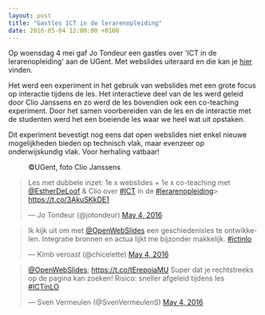 ```yaml
---
layout: post
title: "Gastles ICT in de lerarenopleiding"
date: 2016-05-04 12:00:00 +0100
---
```

Op woensdag 4 mei gaf Jo Tondeur een gastles over 'ICT in de lerarenopleiding' aan de UGent. Met webslides uiteraard en die kan je [hier](http://openwebslides.github.io/ICT-Lerarenopleiding) vinden.

Het werd een experiment in het gebruik van webslides met een grote focus op interactie tijdens de les.
Het interactieve deel van de les werd geleid door Clio Janssens en zo werd de les bovendien ook een co-teaching experiment.
Door het samen voorbereiden van de les en de interactie met de studenten werd het een boeiende les waar we heel wat uit opstaken.

Dit experiment bevestigt nog eens dat open webslides niet enkel nieuwe mogelijkheden bieden op technisch vlak, maar evenzeer op onderwijskundig vlak. 
Voor herhaling vatbaar!

<figure>
  <img src="https://github.com/OpenWebSlides/OpenWebSlides.github.io/blob/master/images/Jo2.jpg?raw=true" alt="">
  <figcaption>
    ©UGent, foto Clio Janssens
  </figcaption>
</figure>

<blockquote class="twitter-tweet" data-lang="en"><p lang="nl" dir="ltr">Les met dubbele inzet: 1e x webslides + 1e x co-teaching met <a href="https://twitter.com/EstherDeLoof">@EstherDeLoof</a> &amp; Clio over <a href="https://twitter.com/hashtag/ICT?src=hash">#ICT</a> in de <a href="https://twitter.com/hashtag/lerarenopleiding?src=hash">#lerarenopleiding</a>&gt; <a href="https://t.co/3AkuSKkDE1">https://t.co/3AkuSKkDE1</a></p>&mdash; Jo Tondeur (@jotondeur) <a href="https://twitter.com/jotondeur/status/727826323465510912">May 4, 2016</a></blockquote>
<script async src="//platform.twitter.com/widgets.js" charset="utf-8"></script>

<blockquote class="twitter-tweet" data-lang="en"><p lang="nl" dir="ltr">Ik kijk uit om met <a href="https://twitter.com/OpenWebSlides">@OpenWebSlides</a>  een geschiedenisles te ontwikkelen. Integratie bronnen en actua lijkt me bijzonder makkelijk. <a href="https://twitter.com/hashtag/ictinlo?src=hash">#ictinlo</a></p>&mdash; Kimb veroast (@chicelette) <a href="https://twitter.com/chicelette/status/727765265396682753">May 4, 2016</a></blockquote>
<script async src="//platform.twitter.com/widgets.js" charset="utf-8"></script>

<blockquote class="twitter-tweet" data-lang="en"><p lang="nl" dir="ltr"><a href="https://twitter.com/OpenWebSlides">@OpenWebSlides</a>; <a href="https://t.co/tErepoiaMU">https://t.co/tErepoiaMU</a> Super dat je rechtstreeks op de pagina kan zoeken! Risico: sneller afgeleid tijdens les <br> <a href="https://twitter.com/hashtag/ICTinLO?src=hash">#ICTinLO</a></p>&mdash; Sven Vermeulen (@SvenVermeulenS) <a href="https://twitter.com/SvenVermeulenS/status/727771323586514944">May 4, 2016</a></blockquote>
<script async src="//platform.twitter.com/widgets.js" charset="utf-8"></script>